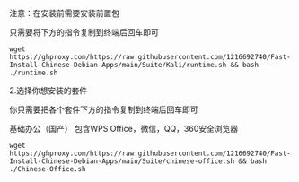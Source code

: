 注意：在安装前需要安装前置包

只需要将下方的指令复制到终端后回车即可

`wget https://ghproxy.com/https://raw.githubusercontent.com/1216692740/Fast-Install-Chinese-Debian-Apps/main/Suite/Kali/runtime.sh && bash ./runtime.sh`

2.选择你想安装的套件

你只需要把各个套件下方的指令复制到终端后回车即可

基础办公（国产） 包含WPS Office，微信，QQ，360安全浏览器

`wget https://ghproxy.com/https://raw.githubusercontent.com/1216692740/Fast-Install-Chinese-Debian-Apps/main/Suite/chinese-office.sh && bash ./Chinese-Office.sh`